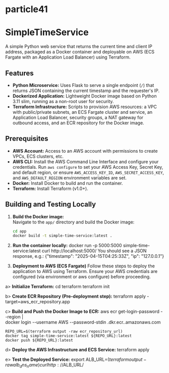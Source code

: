 # particle41

# SimpleTimeService

A simple Python web service that returns the current time and client IP address, packaged as a Docker container and deployable on AWS (ECS Fargate with an Application Load Balancer) using Terraform.

## Features

- **Python Microservice:** Uses Flask to serve a single endpoint (`/`) that returns JSON containing the current timestamp and the requester's IP.
- **Dockerized Application:** Lightweight Docker image based on Python 3.11 slim, running as a non-root user for security.
- **Terraform Infrastructure:** Scripts to provision AWS resources: a VPC with public/private subnets, an ECS Fargate cluster and service, an Application Load Balancer, security groups, a NAT gateway for outbound access, and an ECR repository for the Docker image.

## Prerequisites

- **AWS Account:** Access to an AWS account with permissions to create VPCs, ECS clusters, etc.
- **AWS CLI:** Install the AWS Command Line Interface and configure your credentials. Run `aws configure` to set your AWS Access Key, Secret Key, and default region, or ensure `AWS_ACCESS_KEY_ID`, `AWS_SECRET_ACCESS_KEY`, and `AWS_DEFAULT_REGION` environment variables are set.
- **Docker:** Install Docker to build and run the container.
- **Terraform:** Install Terraform (v1.0+). 

## Building and Testing Locally

1. **Build the Docker image:**  
   Navigate to the `app/` directory and build the Docker image:
   ```bash
   cd app
   docker build -t simple-time-service:latest .

2. **Run the container locally:** 
    docker run -p 5000:5000 simple-time-service:latest
    curl http://localhost:5000/
    You should see a JSON response, e.g.:
    {"timestamp": "2025-04-15T04:25:33Z", "ip": "127.0.0.1"}

3. **Deployment to AWS (ECS Fargate)**
    Follow these steps to deploy the application to AWS using Terraform. Ensure your AWS credentials are configured (via environment or aws configure) before proceeding.

a>  **Initialize Terraform:**
    cd terraform
    terraform init

b> **Create ECR Repository (Pre-deployment step):**
    terraform apply -target=aws_ecr_repository.app

c> **Build and Push the Docker Image to ECR:**
    aws ecr get-login-password --region <your-aws-region> | \
    docker login --username AWS --password-stdin <account-id>.dkr.ecr.<your-aws-region>.amazonaws.com

    REPO_URL=$(terraform output -raw ecr_repository_url)
    docker tag simple-time-service:latest ${REPO_URL}:latest
    docker push ${REPO_URL}:latest

d> **Deploy the AWS Infrastructure and ECS Service:**
    terraform apply

e> **Test the Deployed Service:**
    export ALB_URL=$(terraform output -raw alb_dns_name)
    curl http://$ALB_URL/


 
